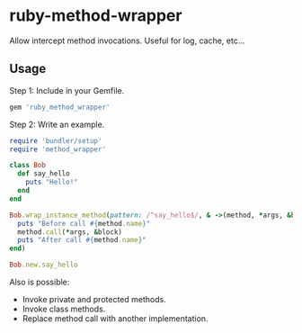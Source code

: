 # ruby-method-wrapper

Allow intercept method invocations. Useful for log, cache, etc...

## Usage

Step 1: Include in your Gemfile.
```ruby
gem 'ruby_method_wrapper'
```

Step 2: Write an example.

```ruby
require 'bundler/setup'
require 'method_wrapper'

class Bob
  def say_hello
    puts "Hello!"
  end
end

Bob.wrap_instance_method(pattern: /^say_hello$/, & ->(method, *args, &block) do
  puts "Before call #{method.name}"
  method.call(*args, &block)
  puts "After call #{method.name}"
end)

Bob.new.say_hello
```

Also is possible:

* Invoke private and protected methods.
* Invoke class methods.
* Replace method call with another implementation.
